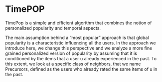 # TimePOP
TimePop is a simple and efficient algorithm that combines the notion of personalized popularity and temporal aspects. 

The main assumption behind a “most popular” approach is that global popularity is a characteristic influencing all the users.
In the approach we introduce here, we change this perspective and we analyze a more fine grained personalized version of  popularity by assuming that it is conditioned by the items that a user u already experienced in the past. To this extent, we look at a specific class of neighbors, that we name Precursors, defined as the users who already rated the same items of u in the past.
